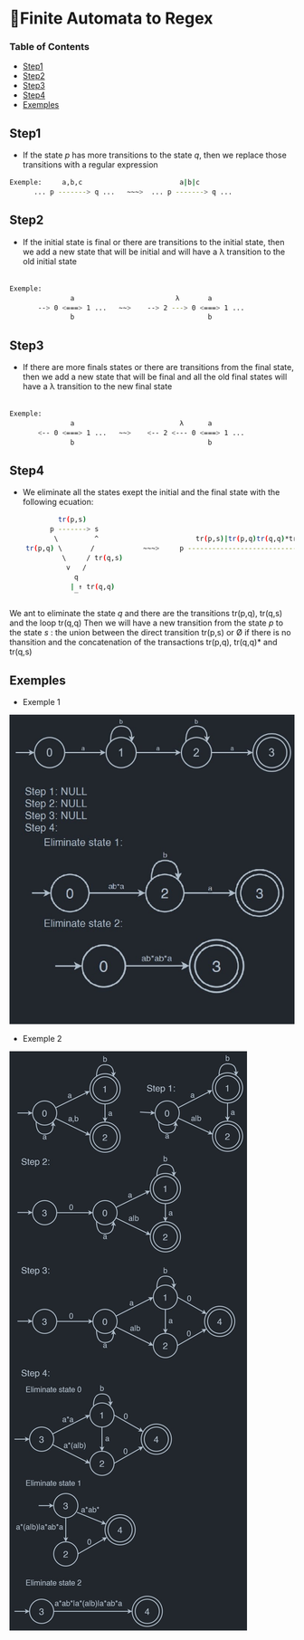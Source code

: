 # 📎Finite Automata to Regex

### Table of Contents

- [Step1](#Step1)
- [Step2](#Step2)
- [Step3](#Step3)
- [Step4](#Step4)
- [Exemples](#Exemples)

##  Step1 

- If the state *p* has more transitions to the state *q*, then we replace those transitions with a regular expression

```sh
Exemple:     a,b,c                        a|b|c
      ... p -------> q ...   ~~~>  ... p -------> q ...
```

## Step2

- If the initial state is final or there are transitions to the initial state, then we add a new state that will be initial and will have a λ transition to the old initial state</li></br>

```sh 
Exemple:
               a                         λ       a
       --> 0 <===> 1 ...   ~~>    --> 2 ---> 0 <===> 1 ...
               b                                 b
```
## Step3

- If there are more finals states or there are transitions from the final state, then we add a new state that will be final and all the old final states will have a λ transition to the new final state</li></br>

```sh 
Exemple:
               a                          λ      a
       <-- 0 <===> 1 ...   ~~>    <-- 2 <--- 0 <===> 1 ...
               b                                 b
```

## Step4

- We eliminate all the states exept the initial and the final state with the following ecuation:

```sh 
            tr(p,s)                        
          p -------> s  
           \         ^                        tr(p,s)|tr(p,q)tr(q,q)*tr(q,s)
    tr(p,q) \       /            ~~~>     p --------------------------------> s
             \     / tr(q,s)
              v   /
                q
               | ↑ tr(q,q)
                ‾
```
We ant to eliminate the state *q* and there are the transitions tr(p,q), tr(q,s) and the loop tr(q,q)
Then we will have a new transition from the state *p* to the state *s* : the union between the direct transition tr(p,s) or Ø if there is no thansition and the concatenation
of the transactions tr(p,q), tr(q,q)* and tr(q,s)

## Exemples

- Exemple 1
<img src="https://github.com/PaulaB03/Limbaje-formale-si-automate/blob/master/Proiect2/Exemples/Exemple1.jpg">

- Exemple 2
<img src="https://github.com/PaulaB03/Limbaje-formale-si-automate/blob/master/Proiect2/Exemples/Exemple2.jpg">
